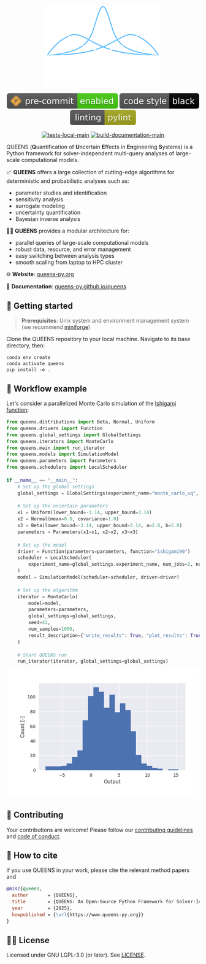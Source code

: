 <div align="center">

<picture>
  <source media="(prefers-color-scheme: dark)" srcset="doc/source/images/queens_logo_night.svg">
  <source media="(prefers-color-scheme: light)" srcset="doc/source/images/queens_logo_day.svg">
  <img alt="QUEENS logo" src="doc/source/images/queens_logo_night.svg" width="300">
</picture>

</div>

<div align="center">

[![precommit](./doc/source/images/precommit_badge.svg)](https://github.com/pre-commit/pre-commit)
[![black](./doc/source/images/black_badge.svg)](https://github.com/psf/black)
[![pylint](./doc/source/images/pylint_badge.svg)](https://github.com/pylint-dev/pylint)

</div>

<div align="center">

[![tests-local-main](https://github.com/queens-py/queens/actions/workflows/tests_local.yml/badge.svg?branch=main)](https://github.com/queens-py/queens/actions/workflows/tests_local.yml?query=branch:main)
[![build-documentation-main](https://github.com/queens-py/queens/actions/workflows/build_documentation.yml/badge.svg?branch=main)](https://github.com/queens-py/queens/actions/workflows/build_documentation.yml?query=branch:main)

</div>

<!---description marker, do not remove this comment-->
QUEENS (**Q**uantification of **U**ncertain **E**ffects in **En**gineering **S**ystems) is a Python framework for solver-independent multi-query analyses of large-scale computational models.
<!---description marker, do not remove this comment-->

<!---capabilities marker, do not remove this comment-->
:chart_with_upwards_trend: **QUEENS** offers a large collection of cutting-edge algorithms for deterministic and probabilistic analyses such as:
* parameter studies and identification
* sensitivity analysis
* surrogate modeling
* uncertainty quantification
* Bayesian inverse analysis

:fairy_man: **QUEENS** provides a modular architecture for:
* parallel queries of large-scale computational models
* robust data, resource, and error management
* easy switching between analysis types
* smooth scaling from laptop to HPC cluster
<!---capabilities marker, do not remove this comment-->

:globe_with_meridians: **Website**: [queens-py.org](https://www.queens-py.org)

:book: **Documentation**: [queens-py.github.io/queens](https://queens-py.github.io/queens)

## :rocket: Getting started

<!---prerequisites marker, do not remove this comment-->
>**Prerequisites**: Unix system and environment management system (we recommend [miniforge](https://conda-forge.org/download/))
<!---prerequisites marker, do not remove this comment-->

<!---installation marker, do not remove this comment-->
Clone the QUEENS repository to your local machine. Navigate to its base directory, then:
```
conda env create
conda activate queens
pip install -e .
```
<!---installation marker, do not remove this comment-->

## :crown: Workflow example

Let's consider a parallelized Monte Carlo simulation of the [Ishigami function](https://www.sfu.ca/~ssurjano/ishigami.html):
<!---example marker, do not remove this comment-->
```python
from queens.distributions import Beta, Normal, Uniform
from queens.drivers import Function
from queens.global_settings import GlobalSettings
from queens.iterators import MonteCarlo
from queens.main import run_iterator
from queens.models import SimulationModel
from queens.parameters import Parameters
from queens.schedulers import LocalScheduler

if __name__ == "__main__":
    # Set up the global settings
    global_settings = GlobalSettings(experiment_name="monte_carlo_uq", output_dir=".")

    # Set up the uncertain parameters
    x1 = Uniform(lower_bound=-3.14, upper_bound=3.14)
    x2 = Normal(mean=0.0, covariance=1.0)
    x3 = Beta(lower_bound=-3.14, upper_bound=3.14, a=2.0, b=5.0)
    parameters = Parameters(x1=x1, x2=x2, x3=x3)

    # Set up the model
    driver = Function(parameters=parameters, function="ishigami90")
    scheduler = LocalScheduler(
        experiment_name=global_settings.experiment_name, num_jobs=2, num_procs=4
    )
    model = SimulationModel(scheduler=scheduler, driver=driver)

    # Set up the algorithm
    iterator = MonteCarlo(
        model=model,
        parameters=parameters,
        global_settings=global_settings,
        seed=42,
        num_samples=1000,
        result_description={"write_results": True, "plot_results": True},
    )

    # Start QUEENS run
    run_iterator(iterator, global_settings=global_settings)
```
<!---example marker, do not remove this comment-->

<div align="center">
<img src="doc/source/images/monte_carlo_uq.png" alt="QUEENS example" width="500"/>
</div>

## :busts_in_silhouette: Contributing

Your contributions are welcome! Please follow our [contributing guidelines](https://github.com/queens-py/queens/blob/main/CONTRIBUTING.md) and [code of conduct](https://github.com/queens-py/queens/blob/main/CODE_OF_CONDUCT.md).

## :page_with_curl: How to cite
If you use QUEENS in your work, please cite the relevant method papers and

<!---citation marker, do not remove this comment-->
```bib
@misc{queens,
  author       = {QUEENS},
  title        = {QUEENS: An Open-Source Python Framework for Solver-Independent Analyses of Large-Scale Computational Models},
  year         = {2025},
  howpublished = {\url{https://www.queens-py.org}}
}
```
<!---citation marker, do not remove this comment-->

## :woman_judge: License
<!---license marker, do not remove this comment-->
Licensed under GNU LGPL-3.0 (or later). See [LICENSE](LICENSE).
<!---license marker, do not remove this comment-->
